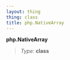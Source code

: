 ```yaml
---
layout: thing
thing: class
title: php.NativeArray
---
```

**php.NativeArray**



> *Type:* **class**






